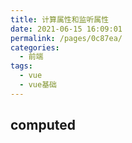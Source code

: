 ```yaml
---
title: 计算属性和监听属性
date: 2021-06-15 16:09:01
permalink: /pages/0c87ea/
categories:
  - 前端
tags:
  - vue
  - vue基础
---
```

## computed
